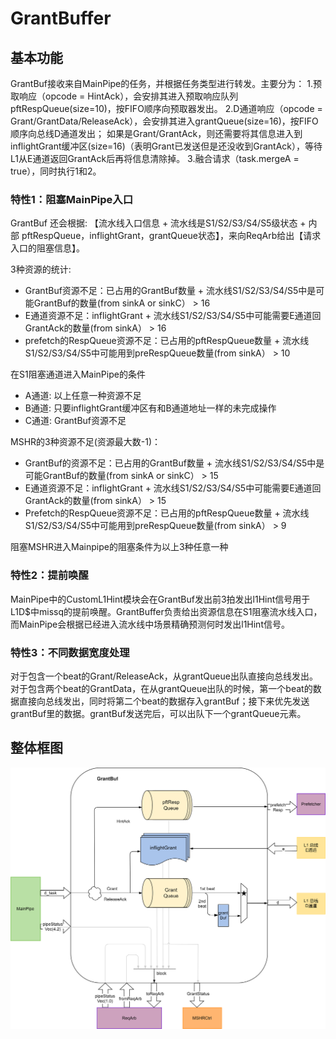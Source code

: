 # GrantBuffer

## 基本功能
GrantBuf接收来自MainPipe的任务，并根据任务类型进行转发。主要分为：
1.预取响应（opcode = HintAck），会安排其进入预取响应队列 pftRespQueue(size=10)，按FIFO顺序向预取器发出。
2.D通道响应（opcode = Grant/GrantData/ReleaseAck），会安排其进入grantQueue(size=16)，按FIFO顺序向总线D通道发出；
  如果是Grant/GrantAck，则还需要将其信息进入到inflightGrant缓冲区(size=16)（表明Grant已发送但是还没收到GrantAck），等待L1从E通道返回GrantAck后再将信息清除掉。
3.融合请求（task.mergeA = true），同时执行1和2。

### 特性1：阻塞MainPipe入口
GrantBuf 还会根据: 【流水线入口信息 + 流水线是S1/S2/S3/S4/S5级状态 + 内部 pftRespQueue，inflightGrant，grantQueue状态】，来向ReqArb给出【请求入口的阻塞信息】。

3种资源的统计:
-  GrantBuf资源不足：已占用的GrantBuf数量 + 流水线S1/S2/S3/S4/S5中是可能GrantBuf的数量(from sinkA or sinkC） > 16
-  E通道资源不足：inflightGrant +  流水线S1/S2/S3/S4/S5中可能需要E通道回GrantAck的数量(from sinkA） > 16
-  prefetch的RespQueue资源不足：已占用的pftRespQueue数量 + 流水线S1/S2/S3/S4/S5中可能用到preRespQueue数量(from sinkA） > 10

在S1阻塞通道进入MainPipe的条件
-  A通道: 以上任意一种资源不足
-  B通道: 只要inflightGrant缓冲区有和B通道地址一样的未完成操作
-  C通道: GrantBuf资源不足

MSHR的3种资源不足(资源最大数-1)：
-  GrantBuf的资源不足：已占用的GrantBuf数量 + 流水线S1/S2/S3/S4/S5中是可能GrantBuf的数量(from sinkA or sinkC） > 15
-  E通道资源不足：inflightGrant +  流水线S1/S2/S3/S4/S5中可能需要E通道回GrantAck的数量(from sinkA） > 15
-  Prefetch的RespQueue资源不足：已占用的pftRespQueue数量 + 流水线S1/S2/S3/S4/S5中可能用到preRespQueue数量(from sinkA） > 9

阻塞MSHR进入Mainpipe的阻塞条件为以上3种任意一种


### 特性2：提前唤醒
MainPipe中的CustomL1Hint模块会在GrantBuf发出前3拍发出l1Hint信号用于L1D$中missq的提前唤醒。GrantBuffer负责给出资源信息在S1阻塞流水线入口， 而MainPipe会根据已经进入流水线中场景精确预测何时发出l1Hint信号。

### 特性3：不同数据宽度处理
对于包含一个beat的Grant/ReleaseAck，从grantQueue出队直接向总线发出。
对于包含两个beat的GrantData，在从grantQueue出队的时候，第一个beat的数据直接向总线发出，同时将第二个beat的数据存入grantBuf；接下来优先发送grantBuf里的数据。grantBuf发送完后，可以出队下一个grantQueue元素。

## 整体框图
![GrantBuffer](./figure/GrantBuf.svg)




